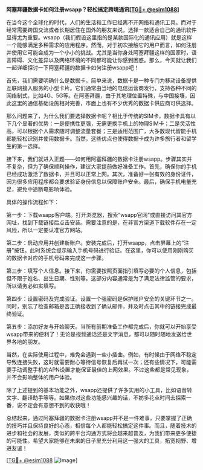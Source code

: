 **阿塞拜疆数据卡如何注册wsapp？轻松搞定跨境通讯[[TG💪+ @esim1088](https://t.me/s/esim1088)]**

在当今这个全球化的时代，人们的生活和工作已经离不开网络和通讯工具。而对于经常需要跨国交流或者长期居住在国外的朋友来说，选择一款适合自己的通讯软件显得尤为重要。wsapp（我们假设这里指的是某款国际化的通讯应用）就是这样一个能够满足多种需求的应用程序。然而，对于初次接触它的用户而言，如何注册并使用它可能会成为一个小小的挑战。尤其是当你身处阿塞拜疆这样的国家时，语言障碍、文化差异以及网络环境的不同都可能让你感到困惑。那么，今天就让我们一起详细探讨一下阿塞拜疆的数据卡如何注册wsapp吧！

首先，我们需要明确什么是数据卡。简单来说，数据卡是一种专门为移动设备提供互联网接入服务的小型卡片。它们通常由当地的电信运营商发行，支持各种不同的网络制式，比如4G、5G等。在阿塞拜疆，由于其地理位置特殊，与中国接壤，因此这里的通信基础设施相对完善，市面上也有不少优秀的数据卡供应商可供选择。

那么问题来了，为什么我们要选择数据卡呢？相比于传统的SIM卡，数据卡具有以下几个显著的优势：一是便携性更强，无需更换手机上的物理SIM卡；二是灵活性高，可以根据个人需求随时调整流量套餐；三是适用范围广，大多数现代智能手机都能轻松识别并使用数据卡。当然，这些优点也使得数据卡成为许多旅行者和留学生的第一选择。

接下来，我们就进入正题——如何用阿塞拜疆的数据卡注册wsapp。步骤其实并不复杂，但为了确保顺利操作，建议大家提前做好准备工作。首先，确保你的手机已经成功激活了数据卡，并且可以正常上网。其次，准备好一张有效的身份证件，因为很多应用程序都会要求验证身份信息以保障账户安全。最后，确保手机电量充足，避免中途断电影响体验。

具体的操作流程如下：

第一步：下载wsapp客户端。打开浏览器，搜索“wsapp官网”或直接访问其官方网址，找到下载链接后点击安装。需要注意的是，在非官方渠道下载软件存在一定风险，所以一定要认准官方网站。

第二步：启动应用并创建新账户。安装完成后，打开wsapp，点击屏幕上的“注册”按钮。此时系统会提示输入手机号码进行验证。在这里，你可以使用刚刚购买的数据卡对应的手机号码来完成这一步骤。

第三步：填写个人信息。接下来，你需要按照页面指引填写必要的个人信息，包括但不限于姓名、出生日期、性别等。这部分内容通常是为了满足法律监管的要求，所以请务必如实填写。

第四步：设置密码及完成验证。设置一个强密码是保护账户安全的关键环节之一。同时，别忘了检查邮箱是否正确接收到了确认邮件，并及时点击其中的链接完成最终验证。

第五步：添加好友与开始聊天。当所有前期准备工作都完成后，你就可以开始享受wsapp带来的便利了！无论是视频通话还是文字消息，都可以随时随地发送给世界各地的朋友。

当然，在实际使用过程中，难免会遇到一些小插曲。例如，有时候由于网络不稳定导致连接失败，这时就需要耐心等待信号恢复后再试一次；还有些情况下，可能需要手动调整手机的APN设置才能保证最佳的上网效果。不过这些都是常见现象，并不会影响整体的用户体验。

除了上述提到的基本功能之外，wsapp还提供了许多实用的小工具，比如语音转文字、翻译助手等等。如果你对这些功能感兴趣的话，不妨多花点时间去探索一番，说不定会有意想不到的收获哦！

总结起来，通过阿塞拜疆的数据卡注册wsapp并不是一件难事，只要掌握了正确的技巧并且保持良好的心态，相信每个人都能轻松搞定这件事。而且，随着技术的进步和社会的发展，类似的跨平台沟通方式将会越来越普及，为我们带来更多便捷的可能性。希望大家能够在未来的日子里充分利用这一强大的工具，拓宽视野、增进友谊！

[[TG💪+ @esim1088](https://t.me/s/esim1088) ![Image](https://i.postimg.cc/4NQfJmqS/Snipaste-2025-05-13-00-14-12.png)]
